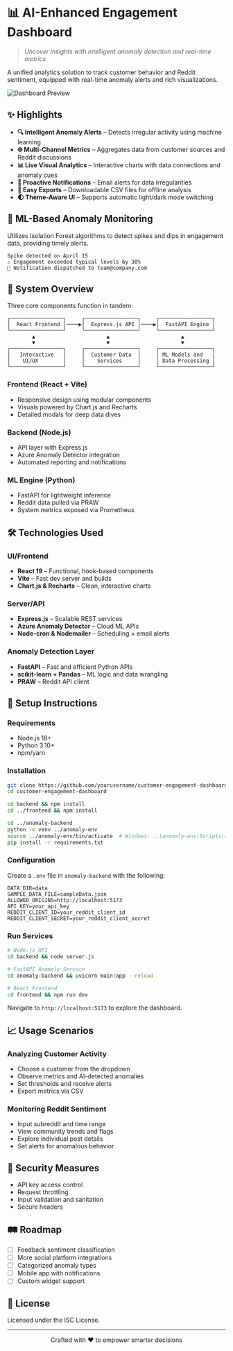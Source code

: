 # 📊 AI-Enhanced Engagement Dashboard

> *Uncover insights with intelligent anomaly detection and real-time metrics*

A unified analytics solution to track customer behavior and Reddit sentiment, equipped with real-time anomaly alerts and rich visualizations.

![Dashboard Preview](https://via.placeholder.com/800x400?text=Customer+Engagement+Dashboard)

## ✨ Highlights

- **🔍 Intelligent Anomaly Alerts** – Detects irregular activity using machine learning
- **🌐 Multi-Channel Metrics** – Aggregates data from customer sources and Reddit discussions
- **📊 Live Visual Analytics** – Interactive charts with data connections and anomaly cues
- **📧 Proactive Notifications** – Email alerts for data irregularities
- **📁 Easy Exports** – Downloadable CSV files for offline analysis
- **🌓 Theme-Aware UI** – Supports automatic light/dark mode switching

## 🧠 ML-Based Anomaly Monitoring

Utilizes Isolation Forest algorithms to detect spikes and dips in engagement data, providing timely alerts.

```
Spike detected on April 15
⚠️ Engagement exceeded typical levels by 30%
📧 Notification dispatched to team@company.com
```

## 🚀 System Overview

Three core components function in tandem:

```
┌─────────────────┐     ┌─────────────────┐     ┌─────────────────┐
│  React Frontend │────▶│  Express.js API │────▶│  FastAPI Engine │
└─────────────────┘     └─────────────────┘     └─────────────────┘
        ▲                       ▲                       ▲
        ▼                       ▼                       ▼
┌─────────────────┐     ┌─────────────────┐     ┌─────────────────┐
│   Interactive   │     │  Customer Data  │     │ ML Models and   │
│    UI/UX        │     │    Services     │     │ Data Processing │
└─────────────────┘     └─────────────────┘     └─────────────────┘
```

### Frontend (React + Vite)
- Responsive design using modular components
- Visuals powered by Chart.js and Recharts
- Detailed modals for deep data dives

### Backend (Node.js)
- API layer with Express.js
- Azure Anomaly Detector integration
- Automated reporting and notifications

### ML Engine (Python)
- FastAPI for lightweight inference
- Reddit data pulled via PRAW
- System metrics exposed via Prometheus

## 🛠️ Technologies Used

### UI/Frontend
- **React 19** – Functional, hook-based components
- **Vite** – Fast dev server and builds
- **Chart.js & Recharts** – Clean, interactive charts

### Server/API
- **Express.js** – Scalable REST services
- **Azure Anomaly Detector** – Cloud ML APIs
- **Node-cron & Nodemailer** – Scheduling + email alerts

### Anomaly Detection Layer
- **FastAPI** – Fast and efficient Python APIs
- **scikit-learn + Pandas** – ML logic and data wrangling
- **PRAW** – Reddit API client

## 🚀 Setup Instructions

### Requirements
- Node.js 18+
- Python 3.10+
- npm/yarn

### Installation

```bash
git clone https://github.com/yourusername/customer-engagement-dashboard.git
cd customer-engagement-dashboard

cd backend && npm install
cd ../frontend && npm install

cd ../anomaly-backend
python -m venv ../anomaly-env
source ../anomaly-env/bin/activate  # Windows: ..\anomaly-env\Scripts\activate
pip install -r requirements.txt
```

### Configuration

Create a `.env` file in `anomaly-backend` with the following:

```
DATA_DIR=data
SAMPLE_DATA_FILE=sampleData.json
ALLOWED_ORIGINS=http://localhost:5173
API_KEY=your_api_key
REDDIT_CLIENT_ID=your_reddit_client_id
REDDIT_CLIENT_SECRET=your_reddit_client_secret
```

### Run Services

```bash
# Node.js API
cd backend && node server.js

# FastAPI Anomaly Service
cd anomaly-backend && uvicorn main:app --reload

# React Frontend
cd frontend && npm run dev
```

Navigate to `http://localhost:5173` to explore the dashboard.

## 📈 Usage Scenarios

### Analyzing Customer Activity
- Choose a customer from the dropdown
- Observe metrics and AI-detected anomalies
- Set thresholds and receive alerts
- Export metrics via CSV

### Monitoring Reddit Sentiment
- Input subreddit and time range
- View community trends and flags
- Explore individual post details
- Set alerts for anomalous behavior

## 🔐 Security Measures

- API key access control
- Request throttling
- Input validation and sanitation
- Secure headers

## 🛤️ Roadmap

- [ ] Feedback sentiment classification
- [ ] More social platform integrations
- [ ] Categorized anomaly types
- [ ] Mobile app with notifications
- [ ] Custom widget support

## 📄 License

Licensed under the ISC License.

---

<p align="center">
  Crafted with ❤️ to empower smarter decisions
</p>
